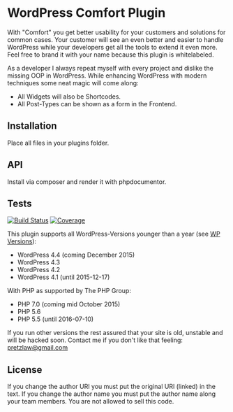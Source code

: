 # WordPress Comfort Plugin

With "Comfort" you get better usability for your customers
and solutions for common cases.
Your customer will see an even better and easier to handle WordPress
while your developers get all the tools to extend it even more.
Feel free to brand it with your name
because this plugin is whitelabeled.

As a developer I always repeat myself with every project
and dislike the missing OOP in WordPress.
While enhancing WordPress with modern techniques
some neat magic will come along:

- All Widgets will also be Shortcodes.
- All Post-Types can be shown as a form in the Frontend.

## Installation

Place all files in your plugins folder.

## API

Install via composer and render it with phpdocumentor.

## Tests

[![Build Status](https://travis-ci.org/sourcerer-mike/wp-comfort.svg?branch=master)](https://travis-ci.org/sourcerer-mike/wp-comfort)
[![Coverage](http://codecov.io/github/sourcerer-mike/wp-comfort/coverage.svg?branch=master)](http://codecov.io/github/sourcerer-mike/wp-comfort?branch=master)


This plugin supports all WordPress-Versions younger than a year
(see [WP Versions](https://codex.wordpress.org/WordPress_Versions)):

- WordPress 4.4 (coming December 2015)
- WordPress 4.3
- WordPress 4.2
- WordPress 4.1 (until 2015-12-17)

With PHP as supported by The PHP Group:

- PHP 7.0 (coming mid October 2015)
- PHP 5.6
- PHP 5.5 (until 2016-07-10)

If you run other versions the rest assured that your site is old,
unstable
and will be hacked soon.
Contact me if you don't like that feeling: pretzlaw@gmail.com



## License

If you change the author URI you must put the original URI (linked) in the text.
If you change the author name you must put the author name along your team members.
You are not allowed to sell this code.